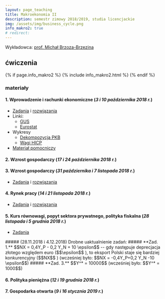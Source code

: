 ```yaml
---
layout: page_teaching
title: Makroekonomia II
description: semestr zimowy 2018/2019, studia licencjackie
img: /assets/img/business_cycle.png
info_makro2: true
# redirect:
---
```


Wykładowca: <a target="_blank" rel="noopener noreferrer" href="http://web.sgh.waw.pl/~mbrzez/">prof. Michał Brzoza-Brzezina</a>

## ćwiczenia

{% if page.info_makro2 %}
  {% include info_makro2.html %}
{% endif %}

  <h3>materiały</h3>

<h4> 1. Wprowadzenie i rachunki ekonomiczne (<i>3 i 10 października 2018 r.</i>) </h4>

<ul class="fa-ul">

  <li> <i class="fas fa-thumbtack"></i>
    <a target="_blank" rel="noopener noreferrer" href="{{ '/teaching/makroekonomia2/makroII_cw1.pdf' | prepend: site.baseurl | prepend: site.url }}"> Zadania</a>
    i <a target="_blank" rel="noopener noreferrer" href="{{ '/teaching/makroekonomia2/makroII_cw1_odp.pdf' | prepend: site.baseurl | prepend: site.url }}"> rozwiązania</a>
  </li>
  <li> <i class="fas fa-thumbtack"></i> Linki:
    <ul class="fa-ul">
      <li> <i class="fas fa-angle-right"></i>
        <a target="_blank" rel="noopener noreferrer" href="https://stat.gov.pl">GUS</a>
      </li>
      <li> <i class="fas fa-angle-right"></i>
        <a target="_blank" rel="noopener noreferrer" href="https://ec.europa.eu/eurostat">Eurostat</a>
      </li>
    </ul>
  </li>
  <li> <i class="fas fa-thumbtack"></i>
  Wykresy
    <ul class="fa-ul">
      <li> <i class="far fa-file-excel"></i>
          <a target="_blank" rel="noopener noreferrer" href="{{ '/teaching/makroekonomia2/wykres_dekompozycja_PKB.xlsx' | prepend: site.baseurl | prepend: site.url }}"> Dekompozycja PKB </a>
      </li>
      <li> <i class="far fa-file-excel"></i>
            <a target="_blank" rel="noopener noreferrer" href="{{ '/teaching/makroekonomia2/wagi_HICP.xls' | prepend: site.baseurl | prepend: site.url }}"> Wagi HICP </a>
      </li>
    </ul>

  </li>

  <li> <i class="fas fa-thumbtack"></i>
      <a target="_blank" rel="noopener noreferrer" href="{{ '/teaching/makroekonomia2/rachunki_ekonomiczne.pdf' | prepend: site.baseurl | prepend: site.url }}"> Materiał pomocniczy</a>
  </li>

</ul>

<h4> 2. Wzrost gospodarczy (<i>17 i 24 października 2018 r.</i>) </h4>
<h4> 3. Wzrost gospodarczy (<i>31 października i 7 listopada 2018 r.</i>) </h4>

<ul class="fa-ul">

  <li> <i class="fas fa-thumbtack"></i>
    <a target="_blank" rel="noopener noreferrer" href="{{ '/teaching/makroekonomia2/makroII_cw2.pdf' | prepend: site.baseurl | prepend:     site.url }}"> Zadania</a>
    i <a target="_blank" rel="noopener noreferrer" href="{{ '/teaching/makroekonomia2/makroII_cw2_odp.pdf' | prepend: site.baseurl | prepend: site.url }}"> rozwiązania</a>
  </li>
</ul>



<h4> 4. Rynek pracy (<i>14 i 21 listopada 2018 r.</i>) </h4>

<ul class="fa-ul">

  <li> <i class="fas fa-thumbtack"></i>
    <a target="_blank" rel="noopener noreferrer" href="{{ '/teaching/makroekonomia2/makroII_cw4.pdf' | prepend: site.baseurl | prepend:     site.url }}"> Zadania</a>
    i <a target="_blank" rel="noopener noreferrer" href="{{ '/teaching/makroekonomia2/makroII_cw4_odp.pdf' | prepend: site.baseurl | prepend: site.url }}"> rozwiązania</a>
  </li>
</ul>

<h4> 5. Kurs równowagi, popyt sektora prywatnego, polityka fiskalna (<i>28 listopada i 5 grudnia 2018 r.</i>) </h4>

<ul class="fa-ul">

  <li> <i class="fas fa-thumbtack"></i>
    <a target="_blank" rel="noopener noreferrer" href="{{ '/teaching/makroekonomia2/makroII_cw5.pdf' | prepend: site.baseurl | prepend:     site.url }}"> Zadania</a>
  </li>
</ul>
##### (28.11.2018 i 4.12.2018) Drobne uaktualnienie zadań:
##### **Zad. 1.** $$NX = 0,4Y_P - 0,2 Y_N + 10 \epsilon$$ -- gdy następuje deprecjacja złotego względem euro ($$\epsilon$$ <i class="fas fa-arrow-up"></i>), to eksport Polski staje się bardziej konkurencyjny ($$NX$$ <i class="fas fa-arrow-up"></i>) (wcześniej było: $$NX = -0,4Y_P+0,2 Y_N -10 \epsilon$$)  
##### **Zad. 3.** $$Y^* = 10000$$ (wcześniej było: $$Y^* = 1000$$)

<h4> 6. Polityka pieniężna (<i>12 i 19 grudnia 2018 r.</i>) </h4>

<h4> 7. Gospodarka otwarta (<i>9 i 16 stycznia 2019 r.</i>) </h4>

<!-- <h4> 8. (<i>23 stycznia 2019 r.</i>) </h4> -->
